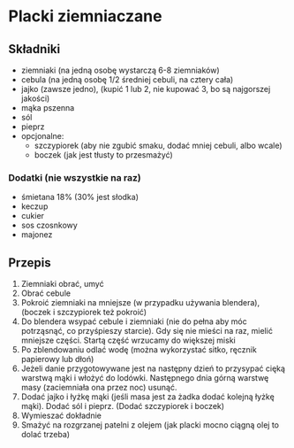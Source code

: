 # Placki ziemniaczane

## Składniki

* ziemniaki (na jedną osobę wystarczą 6-8 ziemniaków)
* cebula (na jedną osobę 1/2 średniej cebuli, na cztery cała)
* jajko (zawsze jedno), (kupić 1 lub 2, nie kupować 3, bo są najgorszej jakości)
* mąka pszenna
* sól
* pieprz
* opcjonalne:
  * szczypiorek (aby nie zgubić smaku, dodać mniej cebuli, albo wcale)
  * boczek (jak jest tłusty to przesmażyć)

### Dodatki (nie wszystkie na raz)

 * śmietana 18% (30% jest słodka)
 * keczup
 * cukier
 * sos czosnkowy
 * majonez

## Przepis

1. Ziemniaki obrać, umyć
2. Obrać cebule
3. Pokroić ziemniaki na mniejsze (w przypadku używania blendera), (boczek i szczypiorek też pokroić)
4. Do blendera wsypać cebule i ziemniaki (nie do pełna aby móc potrząsnąć, co przyśpieszy starcie). Gdy się nie mieści na raz, mielić mniejsze części. Startą część wrzucamy do większej miski
5. Po zblendowaniu odlać wodę (można wykorzystać sitko, ręcznik papierowy lub dłoń)
6. Jeżeli danie przygotowywane jest na następny dzień to przysypać cięką warstwą mąki i włożyć do lodówki. Następnego dnia górną warstwę masy (zaciemniała ona przez noc) usunąć.
7. Dodać jajko i łyżkę mąki (jeśli masa jest za żadka dodać kolejną łyżkę mąki). Dodać sól i pieprz. (Dodać szczypiorek i boczek)
8. Wymieszać dokładnie
9. Smażyć na rozgrzanej patelni z olejem (jak placki mocno ciągną olej to dolać trzeba)

